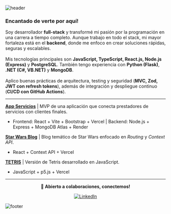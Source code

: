 ![header](https://capsule-render.vercel.app/api?type=waving&color=0:004e92,50:00a896,100:00f5d4&height=160&section=header&text=Hola,%20soy%20Joan%20Simonutti%20%F0%9F%91%8B&fontSize=50&fontColor=FFFFFF&fontAlignY=35)
### Encantado de verte por aquí!  
Soy desarrollador **full-stack** y transformé mi pasión por la programación en una carrera a tiempo completo. Aunque trabajo en todo el stack, mi mayor fortaleza está en el **backend**, donde me enfoco en crear soluciones rápidas, seguras y escalables.<br/><br/>
Mis tecnologías principales son **JavaScript, TypeScript, React.js, Node.js (Express)** y **PostgreSQL**. También tengo experiencia con **Python (Flask)**, **.NET (C#, VB.NET)** y **MongoDB**.<br/><br/>
Aplico buenas prácticas de arquitectura, testing y seguridad (**MVC, Zod, JWT con refresh tokens**), además de integración y despliegue continuo (**CI/CD con GitHub Actions**).

---

**[App Servicios](https://servipro-es.vercel.app/)** | MVP de una aplicación que conecta prestadores de servicios con clientes finales.  
- Frontend: React + Vite + Bootstrap + Vercel | Backend: Node.js + Express + MongoDB Atlas + Render

**[Star Wars Blog](https://star-wars-blog-navy.vercel.app/)** | Blog temático de Star Wars enfocado en *Routing* y *Context API*.  
- React + Context API + Vercel

**[TETRIS](https://tetris-javascript-flame.vercel.app/)** | Versión de Tetris desarrollado en JavaScript.  
- JavaScript + p5.js + Vercel  

---

<div align="center">

💬 **Abierto a colaboraciones, conectemos!**  

<a href="https://www.linkedin.com/in/joansimonutti/" target="_blank">
<img src="https://img.shields.io/badge/LinkedIn-%231E77B5.svg?&style=for-the-badge&logo=linkedin&logoColor=white" alt="LinkedIn" />
</a>
</div>

![footer](https://capsule-render.vercel.app/api?type=waving&color=0:004e92,50:00a896,100:00f5d4&height=120&section=footer&text=Siempre%20aprendiendo,%20siempre%20creando.%20Conecta%20y%20colabora%20conmigo!&fontSize=16&fontColor=FFFFFF&fontAlign=50&fontAlignY=70)

<!--
![header](https://capsule-render.vercel.app/api?type=waving&color=0:004e92,50:00a896,100:00f5d4&height=160&section=header&text=Hi,%20I'm%20Joan%20Simonutti%20%F0%9F%91%8B&fontSize=50&fontColor=FFFFFF&fontAlignY=35)

### Glad to see you here! 
I'm a full-stack developer who turned his passion for programming into a full-time career. While I work across the entire stack, my main strength lies in the backend, where I focus on creating fast, secure, and scalable solutions.<br/><br/>My core technologies are JavaScript, TypeScript, React.js, Node.js (Express), and MongoDB. I also have experience with Python (Flask), .NET (C#, VB.NET), SQL Server, and MySQL.<br/><br/>I apply best practices in architecture, testing, and security (MVC, Zod, JWT with refresh tokens), including continuous integration and deployment (CI/CD with GitHub Actions).

---

<div align="center">

💬 **Open to collaborations, let’s connect!**  

<a href="https://www.linkedin.com/in/joansimonutti/" target="_blank">
<img src="https://img.shields.io/badge/LinkedIn-%231E77B5.svg?&style=for-the-badge&logo=linkedin&logoColor=white" alt="LinkedIn" />
</a>
</div>

![footer](https://capsule-render.vercel.app/api?type=waving&color=0:004e92,50:00a896,100:00f5d4&height=120&section=footer&text=Always%20learning,%20always%20building.%20Feel%20free%20to%20connect%20and%20collaborate!&fontSize=16&fontColor=FFFFFF&fontAlign=50&fontAlignY=70)
-->
